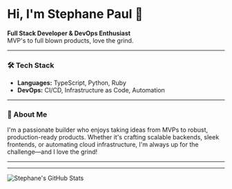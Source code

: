 # Hi, I'm Stephane Paul 👋

**Full Stack Developer & DevOps Enthusiast**  
MVP's to full blown products, love the grind.

---

### 🛠️ Tech Stack

- **Languages:** TypeScript, Python, Ruby
- **DevOps:** CI/CD, Infrastructure as Code, Automation

---

### 🚀 About Me

I'm a passionate builder who enjoys taking ideas from MVPs to robust, production-ready products. Whether it's crafting scalable backends, sleek frontends, or automating cloud infrastructure, I'm always up for the challenge—and I love the grind!

---

<!--
✨ Want to connect? Add your social links here!
- [LinkedIn]()
- [Twitter]()
- [Website]()
-->

<!--
🌟 Want to feature projects? Add them here!
- [Project Name](project-link): Brief description
-->

---

![Stephane's GitHub Stats](https://github-readme-stats.vercel.app/api?username=stephanelpaul&show_icons=true&theme=radical)
